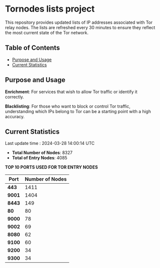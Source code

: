 # Tornodes lists project

This repository provides updated lists of IP addresses associated with Tor relay nodes. The lists are refreshed every 30 minutes to ensure they reflect the most current state of the Tor network.

## Table of Contents

- [Purpose and Usage](#purpose-and-usage)
- [Current Statistics](#current-statistics)


## Purpose and Usage

**Enrichment**: For services that wish to allow Tor traffic or identify it correctly.

**Blacklisting**: For those who want to block or control Tor traffic, understanding which IPs belong to Tor can be a starting point with a high accuracy.

## Current Statistics

Last update time : 2024-03-28 14:00:14 UTC

- **Total Number of Nodes**: 8327
- **Total of Entry Nodes**: 4085

**TOP 10 PORTS USED FOR TOR ENTRY NODES**

| **Port** | **Number of Nodes** |
|------|-----------------|
| **443**   | 1411  |
| **9001**   | 1404  |
| **8443**   | 149  |
| **80**   | 80  |
| **9000**   | 78  |
| **9002**   | 69  |
| **8080**   | 62  |
| **9100**   | 60  |
| **9200**   | 34  |
| **9300**   | 34  |

